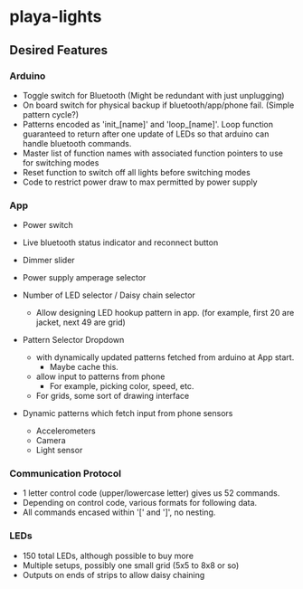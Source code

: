 # playa-lights

## Desired Features

### Arduino

* Toggle switch for Bluetooth (Might be redundant with just unplugging)
* On board switch for physical backup if bluetooth/app/phone fail. (Simple pattern cycle?)
* Patterns encoded as 'init_[name]' and 'loop_[name]'. Loop function guaranteed to return after one update of LEDs so that arduino can handle bluetooth commands.  
* Master list of function names with associated function pointers to use for switching modes
* Reset function to switch off all lights before switching modes 
* Code to restrict power draw to max permitted by power supply 

### App

* Power switch
* Live bluetooth status indicator and reconnect button
* Dimmer slider
* Power supply amperage selector
* Number of LED selector / Daisy chain selector
  - Allow designing LED hookup pattern in app. (for example, first 20 are jacket, next 49 are grid)
* Pattern Selector Dropdown
  - with dynamically updated patterns fetched from arduino at App start.
    * Maybe cache this.
  - allow input to patterns from phone
    * For example, picking color, speed, etc.
  - For grids, some sort of drawing interface
 
* Dynamic patterns which fetch input from phone sensors 
  - Accelerometers
  - Camera
  - Light sensor 

### Communication Protocol

* 1 letter control code (upper/lowercase letter) gives us 52 commands.
* Depending on control code, various formats for following data.
* All commands encased within '[' and ']', no nesting.

### LEDs

* 150 total LEDs, although possible to buy more
* Multiple setups, possibly one small grid (5x5 to 8x8 or so)
* Outputs on ends of strips to allow daisy chaining

